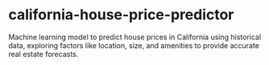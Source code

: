# california-house-price-predictor
Machine learning model to predict house prices in California using historical data, exploring factors like location, size, and amenities to provide accurate real estate forecasts.

